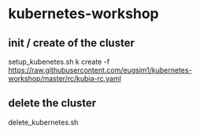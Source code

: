 # kubernetes-workshop
## init / create of the cluster
setup_kubenetes.sh
k create -f  https://raw.githubusercontent.com/eugsim1/kubernetes-workshop/master/rc/kubia-rc.yaml 

## delete the cluster 
delete_kubernetes.sh
